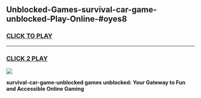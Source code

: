 
## Unblocked-Games-survival-car-game-unblocked-Play-Online-#oyes8
<h3>
<a href="https://premium.freeplayer.one?title=survival-car-game-unblocked&ref=27F">CLICK TO PLAY</a></h3>
<hr>

<h3>
<a href="https://premium.freeplayer.one?title=survival-car-game-unblocked&ref=27F">CLICK 2 PLAY</a>
  
</h3>

<a href="https://premium.freeplayer.one?title=survival-car-game-unblocked&ref=27F"><img src="https://clearcache.store/games.png"></a>


**survival-car-game-unblocked games unblocked: Your Gateway to Fun and Accessible Online Gaming**
